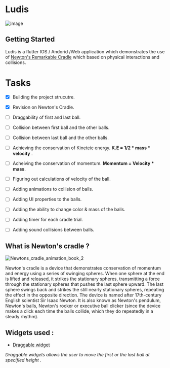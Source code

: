 # Ludis

![image](https://user-images.githubusercontent.com/50237142/87695706-1df47700-c790-11ea-81ae-2c05b4d3ddc6.png)


## Getting Started

Ludis is a flutter IOS / Andorid /Web application which demonstrates the use of [Newton's Remarkable Cradle](https://www.youtube.com/watch?v=JNYS1ZhTJRA) which based on physical interactions and collisions.


# Tasks

- [x] Building the project strucutre.
- [x] Revision on Newton's Cradle.
- [ ] Draggability of first and last ball.
- [ ] Collision between first ball and the other balls.
- [ ] Collision between last ball and the other balls. 
- [ ] Achieving the conservation of Kineteic energy. **K.E = 1/2 * mass * velocity** .
- [ ] Acheiving the conservation of momentum. **Momentum = Velocity * mass**.
- [ ] Figuring out calculations of velocity of the ball.
- [ ] Adding animations to collision of balls. 
- [ ] Adding UI properties to the balls.
- [ ] Adding the ability to change color & mass of the balls.
- [ ] Adding timer for each cradle trial.
- [ ] Adding sound collisions between balls.


## What is Newton's cradle ? 

![Newtons_cradle_animation_book_2](https://user-images.githubusercontent.com/50237142/87717096-28bf0400-c7b0-11ea-8d4e-766a6134ee42.gif)

Newton's cradle is a device that demonstrates conservation of momentum and energy using a series of swinging spheres. When one sphere at the end is lifted and released, it strikes the stationary spheres, transmitting a force through the stationary spheres that pushes the last sphere upward. The last sphere swings back and strikes the still nearly stationary spheres, repeating the effect in the opposite direction. The device is named after 17th-century English scientist Sir Isaac Newton. It is also known as Newton's pendulum, Newton's balls, Newton's rocker or executive ball clicker (since the device makes a click each time the balls collide, which they do repeatedly in a steady rhythm).

## Widgets used : 
- [Draggable widget](https://medium.com/@aneesshameed/flutter-draggable-widget-daf81d232f36) 

*Draggable widgets allows the user to move the first or the last ball at specified height .*
